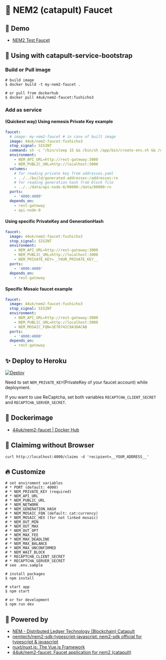 # :potable_water: NEM2 (catapult) Faucet

## :heartbeat: Demo

- [NEM2 Test Faucet](http://test-nem2-faucet.44uk.net/)

## :handshake: Using with catapult-service-bootstrap

### Build or Pull image

```console
# build image
$ docker build -t my-nem2-faucet .

# or pull from dockerhub
$ docker pull 44uk/nem2-faucet:fushicho3
```

### Add as service

#### (Quickest way) Using nemesis Private Key example

```yaml:docker-compose.yml
faucet:
  # image: my-nem2-faucet # in case of built image
  image: 44uk/nem2-faucet:fushicho3
  stop_signal: SIGINT
  command: sh -c "/bin/sleep 15 && /bin/sh /app/bin/create-env.sh && /usr/local/bin/npm start"
  environment:
    - NEM_API_URL=http://rest-gateway:3000
    - NEM_PUBLIC_URL=http://localhost:3000
  volumes:
    # for reading private key from addresses.yaml
    - ../../build/generated-addresses:/addresses:ro
    # for reading generation hash from block file
    - ../../data/api-node-0/00000:/data/00000:ro
  ports:
    - '4000:4000'
  depends_on:
    - rest-gateway
    - api-node-0
```

#### Using specific PrivateKey and GenerationHash

```yaml:docker-compose.yml
faucet:
  image: 44uk/nem2-faucet:fushicho3
  stop_signal: SIGINT
  environment:
    - NEM_API_URL=http://rest-gateway:3000
    - NEM_PUBLIC_URL=http://localhost:3000
    - NEM_PRIVATE_KEY=__YOUR_PRIVATE_KEY__
  ports:
    - '4000:4000'
  depends_on:
    - rest-gateway
```

#### Specific Mosaic faucet example

```yaml:docker-compose.yml
faucet:
  image: 44uk/nem2-faucet:fushicho3
  stop_signal: SIGINT
  environment:
    - NEM_API_URL=http://rest-gateway:3000
    - NEM_PUBLIC_URL=http://localhost:3000
    - NEM_MOSAIC_FQN=3E70742C9A38ACAB
  ports:
    - '4000:4000'
  depends_on:
    - rest-gateway
```

## :sparkles: Deploy to Heroku

[![Deploy](https://www.herokucdn.com/deploy/button.svg)](https://heroku.com/deploy)

Need to set `NEM_PRIVATE_KEY`(PrivateKey of your faucet account) while deployment.

If you want to use ReCaptcha, set both variables `RECAPTCHA_CLIENT_SECRET` and `RECAPTCHA_SERVER_SECRET`.

## :whale: Dockerimage

- [44uk\/nem2-faucet | Docker Hub](https://hub.docker.com/r/44uk/nem2-faucet)

## :shell: Claimimg without Browser

```shell
curl http://localhost:4000/claims -d 'recipient=__YOUR_ADDRESS__'
```

## :fire: Customize

```shell
# set enviroment variables
# * PORT (default: 4000)
# * NEM_PRIVATE_KEY (required)
# * NEM_API_URL
# * NEM_PUBLIC_URL
# * NEM_NETWORK
# * NEM_GENERATION_HASH
# * NEM_MOSAIC_FQN (default: cat:currency)
# * NEM_MOSAIC_HEX (for not linked mosaic)
# * NEM_OUT_MIN
# * NEM_OUT_MAX
# * NEM_OUT_OPT
# * NEM_MAX_FEE
# * NEM_MAX_DEADLINE
# * NEM_MAX_BALANCE
# * NEM_MAX_UNCONFIRMED
# * NEM_WAIT_BLOCK
# * RECAPTCHA_CLIENT_SECRET
# * RECAPTCHA_SERVER_SECRET
# see .env.sample

# install packages
$ npm install

# start app
$ npm start

# or for development
$ npm run dev
```

## :muscle: Powered by

- [NEM - Distributed Ledger Technology (Blockchain) Catapult](https://www.nem.io/catapult/)
- [nemtech/nem2\-sdk\-typescript\-javascript: nem2\-sdk official for typescript & javascript](https://github.com/nemtech/nem2-sdk-typescript-javascript)
- [nuxt/nuxt\.js: The Vue\.js Framework](https://github.com/nuxt/nuxt.js)
- [44uk/nem2\-faucet: Faucet application for nem2 \(catapult\)](https://github.com/44uk/nem2-faucet)

